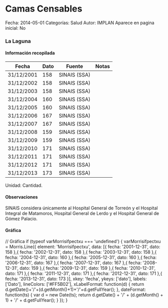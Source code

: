 Camas Censables
=====

Fecha: 2014-05-01
Categorías: Salud
Autor: IMPLAN
Aparece en pagina inicial: No

### La Laguna

<!-- break -->

#### Información recopilada

<table class="table table-hover table-bordered matriz">
  <thead>
    <tr><th>Fecha</th><th>Dato</th><th>Fuente</th><th>Notas</th></tr>
  </thead>
  <tbody>
    <tr><td class="centrado">31/12/2001</td><td class="derecha">158</td><td>SINAIS (SSA)</td><td></td></tr>
    <tr><td class="centrado">31/12/2002</td><td class="derecha">158</td><td>SINAIS (SSA)</td><td></td></tr>
    <tr><td class="centrado">31/12/2003</td><td class="derecha">158</td><td>SINAIS (SSA)</td><td></td></tr>
    <tr><td class="centrado">31/12/2004</td><td class="derecha">160</td><td>SINAIS (SSA)</td><td></td></tr>
    <tr><td class="centrado">31/12/2005</td><td class="derecha">160</td><td>SINAIS (SSA)</td><td></td></tr>
    <tr><td class="centrado">31/12/2006</td><td class="derecha">167</td><td>SINAIS (SSA)</td><td></td></tr>
    <tr><td class="centrado">31/12/2007</td><td class="derecha">167</td><td>SINAIS (SSA)</td><td></td></tr>
    <tr><td class="centrado">31/12/2008</td><td class="derecha">159</td><td>SINAIS (SSA)</td><td></td></tr>
    <tr><td class="centrado">31/12/2009</td><td class="derecha">159</td><td>SINAIS (SSA)</td><td></td></tr>
    <tr><td class="centrado">31/12/2010</td><td class="derecha">171</td><td>SINAIS (SSA)</td><td></td></tr>
    <tr><td class="centrado">31/12/2011</td><td class="derecha">171</td><td>SINAIS (SSA)</td><td></td></tr>
    <tr><td class="centrado">31/12/2012</td><td class="derecha">171</td><td>SINAIS (SSA)</td><td></td></tr>
    <tr><td class="centrado">31/12/2013</td><td class="derecha">173</td><td>SINAIS (SSA)</td><td></td></tr>
  </tbody>
</table>

Unidad: Cantidad.

#### Observaciones

SINAIS considera únicamente al Hospital General de Torreón y el Hospital Integral de Matamoros, Hospital General de Lerdo y el Hospital General de Gómez Palacio.

#### Gráfica

<div id="Morrisifpectxu" class="grafica"></div>
  // Gráfica
  if (typeof varMorrisifpectxu === 'undefined') {
    varMorrisifpectxu = Morris.Line({
      element: 'Morrisifpectxu',
      data: [{ fecha: '2001-12-31', dato: 158 },{ fecha: '2002-12-31', dato: 158 },{ fecha: '2003-12-31', dato: 158 },{ fecha: '2004-12-31', dato: 160 },{ fecha: '2005-12-31', dato: 160 },{ fecha: '2006-12-31', dato: 167 },{ fecha: '2007-12-31', dato: 167 },{ fecha: '2008-12-31', dato: 159 },{ fecha: '2009-12-31', dato: 159 },{ fecha: '2010-12-31', dato: 171 },{ fecha: '2011-12-31', dato: 171 },{ fecha: '2012-12-31', dato: 171 },{ fecha: '2013-12-31', dato: 173 }],
      xkey: 'fecha',
      ykeys: ['dato'],
      labels: ['Dato'],
      lineColors: ['#FF5B02'],
      xLabelFormat: function(d) { return d.getDate()+'/'+(d.getMonth()+1)+'/'+d.getFullYear(); },
      dateFormat: function(ts) { var d = new Date(ts); return d.getDate() + '/' + (d.getMonth() + 1) + '/' + d.getFullYear(); }
    });
  }
